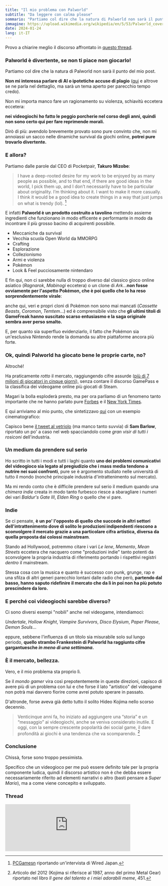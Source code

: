 ```yaml
---
title: "Il mio problema con Palworld"
subtitle: "Da leggere con calma please"
sommario: "Partiamo col dire che la natura di Palworld non sarà il punto del mio post."
immagine: https://upload.wikimedia.org/wikipedia/en/5/53/Palworld_cover_art.jpg
date: 2024-01-24
lang: it-IT
---
```


Provo a chiarire meglio il discorso affrontato in [questo thread](https://livellosegreto.it/@xabacadabra/111799486037497113).

### Palworld è divertente, se non ti piace non giocarlo!

Partiamo col dire che la natura di Palworld non sarà il punto del mio post.

**Non mi interessa parlare di AI o ipotetiche accuse di plagio** ([qui](https://dataconomy.com/2024/01/22/palworld-ai-art-controversy/) e altrove se ne parla nel dettaglio, ma sarà un tema aperto per parecchio tempo credo).

Non mi importa manco fare un ragionamento su violenza, schiavitù eccetera eccetera:

**nei videogiochi ho fatto le peggio porcherie nel corso degli anni, quindi non sono certo qui per fare reprimende morali.**

Dirò di più: avendolo brevemente provato sono pure convinto che, non mi annoiassi un sacco nelle dinamiche survival da giochi online, **potrei pure trovarlo divertente.**

### E allora?

Partiamo dalle parole dal CEO di Pocketpair, **Takuro Mizobe**:

> I have a deep-rooted desire for my work to be enjoyed by as many people as possible, and to that end, if there are good ideas in the world, I pick them up, and I don’t necessarily have to be particular about originality. I’m thinking about it. I want to make it more casually. I think it would be a good idea to create things in a way that just jumps on what is trendy (lol). [^Mizobe]

[^Mizobe]: [PCGamesn](https://www.pcgamesn.com/palworld/pocketpair-hollow-knight) riportando un'intervista di Wired Japan.

E infatti **Palworld è un prodotto costruito a tavolino** mettendo assieme ingredienti che funzionano in modo efficente e performante in modo da incontrare il più grosso bacino di acquirenti possibile.

- Meccaniche da survival
- Vecchia scuola Open World da MMORPG
- Crafting
- Esplorazione
- Collezionismo
- Armi e violenza
- Pokémon
- Look & Feel pucciosamente nintendaro

E fin qui, non ci sarebbe nulla di troppo diverso dal classico gioco online asiatico (_Ragnarok_, _Mabinogi_ eccetera) o un clone di _Ark_...**non fosse ovviamente per l'aspetto Pokémon, che è poi quello che lo ha reso sorprendentemente virale**:

anche qui, veri e propri cloni di Pokémon non sono mai mancati (_Cassette Beasts_, _Coromon_, _Temtem_...) ed è comprensibile visto che **gli ultimi titoli di GameFreak hanno suscitato scarso entusiasmo e la saga originale sembra aver perso smalto.**

E, per quanto sia superfluo evidenziarlo, il fatto che Pokémon sia un'esclusiva Nintendo rende la domanda su altre piattaforme ancora più forte.

### Ok, quindi Palworld ha giocato bene le proprie carte, no?

Altroché!

Ha praticamente _rotto_ il mercato, raggiungendo cifre assurde ([più di 7 milioni di giocatori in cinque giorni](https://www.gematsu.com/2024/01/palworld-early-access-sales-top-seven-million-in-five-days)), senza contare il discorso GamePass e la classifica dei videogame online più giocati di Steam.

Magari la bolla esploderà presto, ma per ora parliamo di un fenomeno tanto importante che ne hanno parlato pure [Forbes](https://www.forbes.com/sites/paultassi/2024/01/22/palworld-just-passed-dota-2-as-steams-third-biggest-game-everhow-why/) e il [New York Times](https://www.nytimes.com/2024/01/22/arts/palworld-pokemon-steam-release.html).

E qui arriviamo al mio punto, che sintetizzavo [qui](https://livellosegreto.it/@xabacadabra/111800393809906020) con un esempio cinematografico:

Capisco bene [il tweet al vetriolo](https://twitter.com/mrsambarlow/status/1748833427120402612) (ma manco tanto suvvia) di **Sam Barlow**, riportato un po' a caso nel web spacciandolo come _gran visir di tutti i rosiconi_ dell'industria.

### Un medium da prendere sul serio

Ho scritto in tutti i modi e tutti i laghi quanto **uno dei problemi comunicativi del videogioco sia legato al pregiudizio che i mass media tendono a nutrire nei suoi confronti**, pure se è argomento studiato nelle università di tutto il mondo (nonché principale industria d'intrattenimento sul mercato).

Ma mi rendo conto che è difficile prendere sul serio il medium quando una _chimera indie_ creata in modo tanto furbesco riesce a sbaragliare i numeri dei vari _Baldur's Gate III_, _Elden Ring_ o quello che vi pare.

### Indie

Se ci pensate, **è un po' l'opposto di quello che succede in altri settori dell'intrattenimento dove di solito le produzioni indipendenti riescono a sconvolgere il mercato grazie a una particolare cifra artistica, diversa da quella proposta dai colossi mainstream**.

Stando ad Hollywood, potremmo citare i vari _Le Iene_, _Memento_, _Mean Streets_ eccetera che nacquero come "produzioni indie" tanto potenti da sconvolgere la propria industria di riferimento portando i rispettivi registri _dentro_ il mainstream.

Stessa cosa con la musica e quanto è successo con punk, grunge, rap e una sfilza di altri generi parecchio lontani dalle radio che però, **partendo dal basso, hanno saputo ridefinire il mercato che da lì in poi non ha più potuto prescindere da loro.**

### E perché coi videogiochi sarebbe diverso?

Ci sono diversi esempi "nobili" anche nel videogame, intendiamoci: 

_Undertale_, _Hollow Knight_, _Vampire Survivors_, _Disco Elysium_, _Paper Please_, _Demon Souls_...

eppure, sebbene l'influenza di un titolo sia misurabile solo sul lungo periodo, **quello strambo Frankestein di Palworld ha raggiunto cifre gargantuesche _in meno di una settimana_.**

### È il mercato, bellezza.

Vero, e il mio problema sta proprio lì.

Se il _mondo gamer_ vira così prepotentemente in queste direzioni, capisco di avere più di un problema con lui e che forse il lato "artistico" del videogame non potrà mai davvero fiorire come avrei potuto sperare in passato.

D'altronde, forse aveva già detto tutto il solito Hideo Kojima nello scorso decennio.

> Venticinque anni fa, ho iniziato ad aggiungere una “storia” e un “messaggio” ai videogiochi, anche se veniva considerato inutile. E oggi, con la sempre crescente popolarità dei social game, il dare profondità ai giochi è una tendenza che va scomparendo. [^Kojima]

[^Kojima]: Articolo del 2012 (Kojima si riferisce al 1987, anno del primo Metal Gear) riportato nel libro _Il gene del talento e i miei adorabili meme_, 451.

### Conclusione

Chissà, forse sono troppo pessimista. 

Specifico che un videogioco per me può essere definito tale per la propria componente ludica, quindi il discorso artistico non è che debba essere necessariamente riferito ad elementi narrativi o altro (basti pensare a _Super Mario_), ma a come viene concepito e sviluppato.

### Thread

<iframe src="https://livellosegreto.it/@xabacadabra/111810542719414400/embed" class="mastodon-embed" style="max-width: 100%; border: 0" width="400" allowfullscreen="allowfullscreen"></iframe><script src="https://livellosegreto.it/embed.js" async="async"></script>

<mastodon-comments host="livellosegreto.it" user="xabacadabra" tootId="111583812814574245"></mastodon-comments>